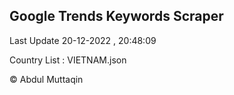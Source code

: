 

## Google Trends Keywords Scraper 
 
Last Update 20-12-2022 , 20:48:09

Country List :
VIETNAM.json



© Abdul Muttaqin 
